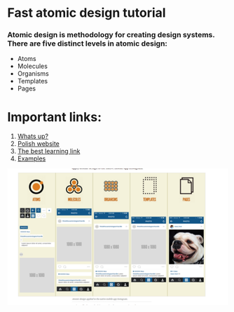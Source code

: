 # Fast atomic design tutorial
### Atomic design is methodology for creating design systems. There are five distinct levels in atomic design:

- Atoms
- Molecules
- Organisms
- Templates
- Pages

# Important links:
 1. [Whats up?](https://bradfrost.com/blog/post/atomic-web-design)
 2. [Polish website](https://www.nafrontendzie.pl/metodyki-css-4-atomic-design)
 3. [The best learning link](https://atomicdesign.bradfrost.com/chapter-2/)
 3. [Examples](https://demo.patternlab.io/?p=templates-blog-index)
    
![img.png](img.png)

